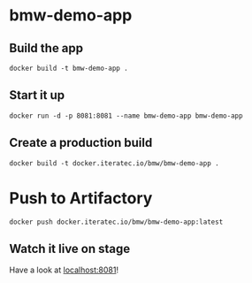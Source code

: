 # bmw-demo-app

## Build the app
`docker build -t bmw-demo-app .`

## Start it up
`docker run -d -p 8081:8081 --name bmw-demo-app bmw-demo-app`

## Create a production build
`docker build -t docker.iteratec.io/bmw/bmw-demo-app .`

# Push to Artifactory
`docker push docker.iteratec.io/bmw/bmw-demo-app:latest`

## Watch it live on stage
Have a look at [localhost:8081](localhost:8081)!
